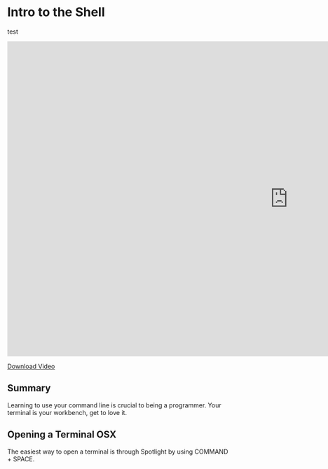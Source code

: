 # Intro to the Shell
test
<iframe width="1280" height="720" src="https://www.youtube.com/embed/uxANgIcjmQg?rel=0&amp;showinfo=0&html5=1" frameborder="0" allowfullscreen></iframe>

[Download Video](http://flatiron-videos.s3.amazonaws.com/ironboard/welcome%20to%20the%20shell.mp4)

## Summary

Learning to use your command line is crucial to being a programmer. Your terminal is your workbench, get to love it.

## Opening a Terminal OSX

The easiest way to open a terminal is through Spotlight by using COMMAND + SPACE.
